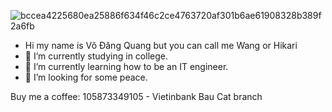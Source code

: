 ![bccea4225680ea25886f634f46c2ce4763720af301b6ae61908328b389f2a6fb](https://user-images.githubusercontent.com/94774447/146408630-4decf956-1ffb-4e30-8c6a-f881ef93394a.jpg)



- Hi my name is Võ Đăng Quang but you can call me Wang or Hikari
- 🔭 I’m currently studying in college.
- 🌱 I’m currently learning how to be an IT engineer.
- 🤔 I’m looking for some peace.



Buy me a coffee: 105873349105 - Vietinbank Bau Cat branch
